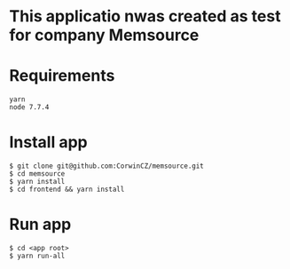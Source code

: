 # This applicatio nwas created as test for company Memsource

# Requirements

    yarn
    node 7.7.4

# Install app

    $ git clone git@github.com:CorwinCZ/memsource.git
    $ cd memsource
    $ yarn install
    $ cd frontend && yarn install

# Run app

    $ cd <app root> 
    $ yarn run-all
